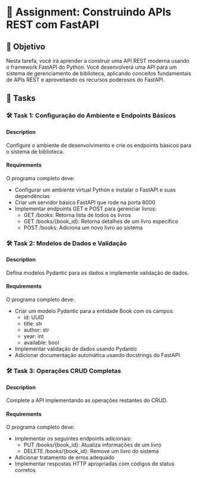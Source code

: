 # 📘 Assignment: Construindo APIs REST com FastAPI

## 🎯 Objetivo

Nesta tarefa, você irá aprender a construir uma API REST moderna usando o framework FastAPI do Python. Você desenvolverá uma API para um sistema de gerenciamento de biblioteca, aplicando conceitos fundamentais de APIs REST e aproveitando os recursos poderosos do FastAPI.

## 📝 Tasks

### 🛠️ Task 1: Configuração do Ambiente e Endpoints Básicos

#### Description
Configure o ambiente de desenvolvimento e crie os endpoints básicos para o sistema de biblioteca.

#### Requirements
O programa completo deve:

- Configurar um ambiente virtual Python e instalar o FastAPI e suas dependências
- Criar um servidor básico FastAPI que rode na porta 8000
- Implementar endpoints GET e POST para gerenciar livros:
  - GET /books: Retorna lista de todos os livros
  - GET /books/{book_id}: Retorna detalhes de um livro específico
  - POST /books: Adiciona um novo livro ao sistema

### 🛠️ Task 2: Modelos de Dados e Validação

#### Description
Defina modelos Pydantic para os dados e implemente validação de dados.

#### Requirements
O programa completo deve:

- Criar um modelo Pydantic para a entidade Book com os campos:
  - id: UUID
  - title: str
  - author: str
  - year: int
  - available: bool
- Implementar validação de dados usando Pydantic
- Adicionar documentação automática usando docstrings do FastAPI

### 🛠️ Task 3: Operações CRUD Completas

#### Description
Complete a API implementando as operações restantes do CRUD.

#### Requirements
O programa completo deve:

- Implementar os seguintes endpoints adicionais:
  - PUT /books/{book_id}: Atualiza informações de um livro
  - DELETE /books/{book_id}: Remove um livro do sistema
- Adicionar tratamento de erros adequado
- Implementar respostas HTTP apropriadas com códigos de status corretos